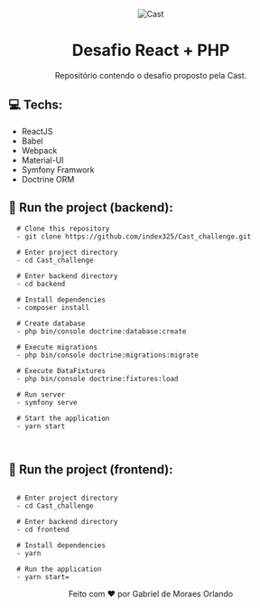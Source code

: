 <p align="center"><img alt="Cast" src="https://hipsters.jobs/files/pictures/Logomarca-Cast-group.jpg" /></p>
<h1 align=center>Desafio React + PHP</h1>
<p align="center">Repositório contendo o desafio proposto pela Cast.</p>

## :computer: Techs:
- ReactJS
- Babel
- Webpack
- Material-UI
- Symfony Framwork
- Doctrine ORM

## :running: Run the project (backend):
```shell
  # Clone this repository
  - git clone https://github.com/index325/Cast_challenge.git
  
  # Enter project directory
  - cd Cast_challenge
  
  # Enter backend directory
  - cd backend
  
  # Install dependencies
  - composer install

  # Create database
  - php bin/console doctrine:database:create
  
  # Execute migrations
  - php bin/console doctrine:migrations:migrate
  
  # Execute DataFixtures
  - php bin/console doctrine:fixtures:load
  
  # Run server
  - symfony serve
  
  # Start the application
  - yarn start
  
  
```

## :running: Run the project (frontend):
```shell
  
  # Enter project directory
  - cd Cast_challenge
  
  # Enter backend directory
  - cd frontend
  
  # Install dependencies
  - yarn
  
  # Run the application
  - yarn start=
```

<p align="center">Feito com ❤ por Gabriel de Moraes Orlando</p>
